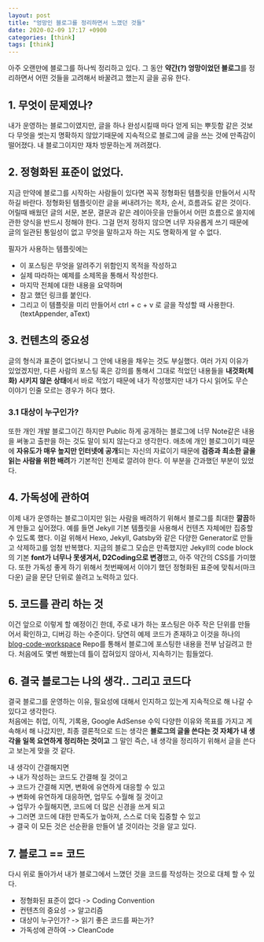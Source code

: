 ```yaml
---
layout: post
title: "엉망인 블로그를 정리하면서 느꼈던 것들"
date: 2020-02-09 17:17 +0900
categories: [think]
tags: [think]
---
```


아주 오랜만에 블로그를 하나씩 정리하고 있다.
그 동안 **약간(?) 엉망이었던 블로그**를 정리하면서 어떤 것들을 고려해서 바꿀려고 했는지 글을 공유 한다.

## 1. 무엇이 문제였나? 
내가 운영하는 블로그이였지만, 글을 하나 완성시킬때 마다 얻게 되는 뿌듯함 같은 것보다 무엇을 썻는지 명확하지 않았기때문에 지속적으로 블로그에 글을 쓰는 것에 만족감이 떨어졌다. 내 블로그이지만 재차 방문하는게 꺼려졌다.

## 2. 정형화된 표준이 없었다.
지금 만약에 블로그를 시작하는 사람들이 있다면 꼭꼭 정형화된 템플릿을 만들어서 시작하길 바란다. 정형화된 템플릿이란 글을 써내려가는 목차, 순서, 흐름과도 같은 것이다. 어릴때 배웠던 글의 서문, 본문, 결문과 같은 레이아웃을 만들어서 어떤 흐름으로 쓸지에 관한 양식을 반드시 정해야 한다. 그걸 먼저 정하지 않으면 너무 자유롭게 쓰기 때문에 글의 일관된 통일성이 없고 무엇을 말하고자 하는 지도 명확하게 알 수 없다.

필자가 사용하는 템플릿에는 
- 이 포스팅은 무엇을 알려주기 위함인지 목적을 작성하고
- 실제 따라하는 예제를 소제목을 통해서 작성한다. 
- 마지막 전체에 대한 내용을 요약하며
- 참고 했던 링크를 붙인다. 
- 그리고 이 템플릿을 미리 만들어서 ctrl + c + v 로 글을 작성할 때 사용한다. (textAppender, aText)


## 3. 컨텐츠의 중요성
글의 형식과 표준이 없다보니 그 안에 내용을 채우는 것도 부실했다. 여러 가지 이유가 있었겠지만, 다른 사람의 포스팅 혹은 강의를 통해서 그대로 적었던 내용들을 **내것화(체화) 시키지 않은 상태**에서 바로 적었기 때문에 내가 작성했지만 내가 다시 읽어도 무슨 이야기 인줄 모르는 경우가 허다 했다. 

### 3.1 대상이 누구인가? 
또한 개인 개발 블로그이긴 하지만 Public 하게 공개하는 블로그에 너무 Note같은 내용을 써놓고 출판을 하는 것도 말이 되지 않는다고 생각한다. 애초에 개인 블로그이기 때문에 **자유도가 매우 높지만 인터넷에 공개**되는 자신의 자료이기 때문에 **검증과 최소한 글을 읽는 사람을 위한 배려**가 기본적인 전제로 깔려야 한다. 이 부분을 간과했던 부분이 있었다. 

## 4. 가독성에 관하여 
이제 내가 운영하는 블로그이지만 읽는 사람을 배려하기 위해서 블로그를 최대한 **깔끔**하게 만들고 싶어졌다. 예를 들면 Jekyll 기본 템플릿을 사용해서 컨텐츠 자체에만 집중할 수 있도록 했다. 이걸 위해서 Hexo, Jekyll, Gatsby와 같은 다양한 Generator로 만들고 삭제하고를 엄청 반복했다. 지금의 블로그 모습은 만족했지만 Jekyll의 code block의 기본 **font가 너무나 못생겨서, D2Coding으로 변경**했고, 아주 약간의 CSS를 가미했다. 또한 가독성 좋게 하기 위해서 첫번째에서 이야기 했던 정형화된 표준에 맞춰서(마크다운) 글을 문단 단위로 쓸려고 노력하고 있다. 

## 5. 코드를 관리 하는 것
이건 앞으로 이렇게 할 예정이긴 한데, 주로 내가 하는 포스팅은 아주 작은 단위를 만들어서 확인하고, 디버깅 하는 수준이다. 당연히 예제 코드가 존재하고 이것을 하나의 [blog-code-workspace](https://github.com/umanking/blog-code-workspace) Repo를 통해서 블로그에 포스팅한 내용을 전부 남길려고 한다. 처음에도 몇번 해봤는데 틀이 잡혀있지 않아서, 지속하기는 힘들었다.

## 6. 결국 블로그는 나의 생각.. 그리고 코드다
결국 블로그를 운영하는 이유, 필요성에 대해서 인지하고 있는게 지속적으로 해 나갈 수 있다고 생각한다.  
처음에는 취업, 이직, 기록용, Google AdSense 수익 다양한 이유와 목표를 가지고 계속해서 해 나갔지만, 최종 결론적으로 드는 생각은 **블로그의 글을 쓴다는 것 자체가 내 생각을 일목 요연하게 정리하는 것이고** 그 말인 즉슨, 내 생각을 정리하기 위해서 글을 쓴다고 보는게 맞을 것 같다. 

내 생각이 간결해지면  
→ 내가 작성하는 코드도 간결해 질 것이고  
→ 코드가 간결해 지면, 변화에 유연하게 대응할 수 있고  
→ 변화에 유연하게 대응하면, 업무도 수월해 질 것이고  
→ 업무가 수월해지면, 코드에 더 많은 신경을 쓰게 되고  
→ 그러면 코드에 대한 만족도가 높아져, 스스로 더욱 집중할 수 있고  
→ 결국 이 모든 것은 선순환을 만들어 낼 것이라는 것을 알고 있다.  

## 7. 블로그 == 코드
다시 위로 돌아가서 내가 블로그에서 느꼈던 것을 코드를 작성하는 것으로 대체 할 수 있다. 
- 정형화된 표준이 없다 -> Coding Convention 
- 컨텐츠의 중요성 -> 알고리즘 
- 대상이 누구인가? -> 읽기 좋은 코드를 짜는가?
- 가독성에 관하여 -> CleanCode
